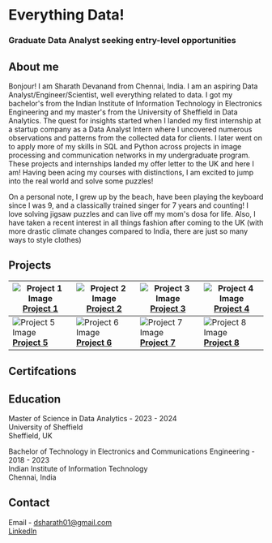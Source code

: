 
# Everything Data!

[](https://github.com/Sharath-Devanand/sharath-devanand.github.io/blob/master/Sharath%20Photo_-modified.png)

### Graduate Data Analyst seeking entry-level opportunities

## About me

Bonjour! I am Sharath Devanand from Chennai, India. I am an aspiring Data Analyst/Engineer/Scientist, well everything related to data. I got my bachelor's from the Indian Institute of Information Technology in Electronics Engineering and my master's from the University of Sheffield in Data Analytics. The quest for insights started when I landed my first internship at a startup company as a Data Analyst Intern where I uncovered numerous observations and patterns from the collected data for clients. I later went on to apply more of my skills in SQL and Python across projects in image processing and communication networks in my undergraduate program. These projects and internships landed my offer letter to the UK and here I am! Having been acing my courses with distinctions, I am excited to jump into the real world and solve some puzzles!

On a personal note, I grew up by the beach, have been playing the keyboard since I was 9, and a classically trained singer for 7 years and counting! I love solving jigsaw puzzles and can live off my mom's dosa for life. Also, I have taken a recent interest in all things fashion after coming to the UK (with more drastic climate changes compared to India, there are just so many ways to style clothes)

## Projects

| ![Project 1 Image](https://via.placeholder.com/150) <br> [**Project 1**](https://github.com/username/project1) | ![Project 2 Image](https://via.placeholder.com/150) <br> [**Project 2**](https://github.com/username/project2) | ![Project 3 Image](https://via.placeholder.com/150) <br> [**Project 3**](https://github.com/username/project3) | ![Project 4 Image](https://via.placeholder.com/150) <br> [**Project 4**](https://github.com/username/project4) |
| --- | --- | --- | --- |
| ![Project 5 Image](https://via.placeholder.com/150) <br> [**Project 5**](https://github.com/username/project5) | ![Project 6 Image](https://via.placeholder.com/150) <br> [**Project 6**](https://github.com/username/project6) | ![Project 7 Image](https://via.placeholder.com/150) <br> [**Project 7**](https://github.com/username/project7) | ![Project 8 Image](https://via.placeholder.com/150) <br> [**Project 8**](https://github.com/username/project8) |


## Certifcations




## Education

Master of Science in Data Analytics  -  2023 - 2024 <br>
University of Sheffield <br>
Sheffield, UK

Bachelor of Technology in Electronics and Communications Engineering - 2018 - 2023 <br>
Indian Institute of Information Technology <br>
Chennai, India

## Contact

Email - dsharath01@gmail.com <br>
[LinkedIn](https://www.linkedin.com/in/sharath-devanand)
